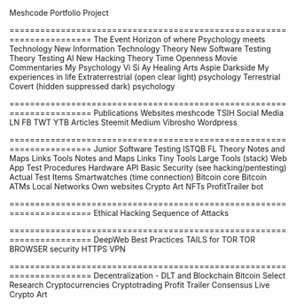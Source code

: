 Meshcode Portfolio Project

======================================================================
The Event Horizon of where Psychology meets Technology
	New Information Technology Theory
	New Software Testing Theory
		Testing AI
	New Hacking Theory
		Time
		Openness
		Movie Commentaries
	My Psychology
		Vi Si Ay
		Healing Arts
		Aspie
		Darkside
		My experiences in life
	Extraterrestrial (open clear light) psychology
	Terrestrial Covert (hidden suppressed dark) psychology

======================================================================
Publications
	Websites
		meshcode
		TSIH
	Social Media
		LN
		FB
		TWT
		YTB
	Articles
		Steemit
		Medium
		Vibrosho Wordpress

======================================================================
Junior Software Testing
	ISTQB FL Theory
		Notes and Maps
		Links
	Tools
		Notes and Maps
		Links
		Tiny Tools
		Large Tools (stack)
	Web App Test Procedures
		Hardware
		API
		Basic Security (see hacking/pentesting)
	Actual Test Items
		Smartwatches (time connection)
		Bitcoin core
		Bitcoin ATMs
		Local Networks
		Own websites
		Crypto Art NFTs
		ProfitTrailer bot
		
======================================================================
Ethical Hacking
	Sequence of Attacks

======================================================================
DeepWeb
	Best Practices
		TAILS for TOR
		TOR BROWSER
			security
			HTTPS
		VPN

======================================================================
Decentralization - DLT and Blockchain
	Bitcoin
	Select Research
	Cryptocurrencies
	Cryptotrading
		Profit Trailer
	Consensus Live
	Crypto Art


